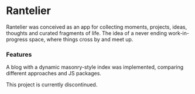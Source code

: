 <h1> Rantelier </h1>


Rantelier was conceived as an app for collecting moments, projects, ideas, thoughts and curated fragments of life. The idea of a never ending work-in-progress space, where things cross by and meet up.

<h3> Features </h3>

A blog with a dynamic masonry-style index was implemented, comparing different approaches and JS packages.

This project is currently discontinued.
